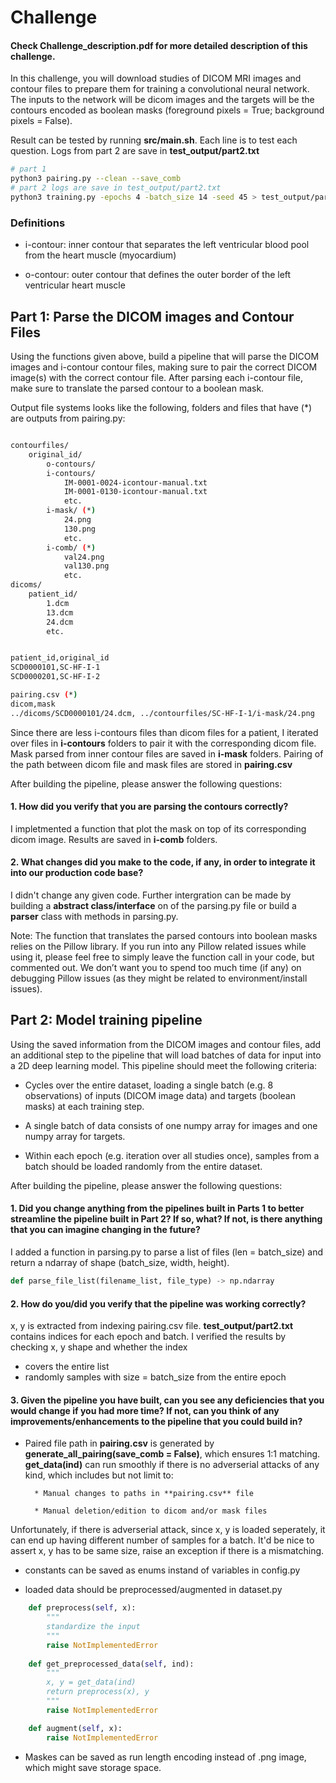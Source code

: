 # Challenge

#### Check Challenge_description.pdf for more detailed description of this challenge.

In this challenge, you will download studies of DICOM MRI images and contour files to prepare them for training a convolutional neural network. The inputs to the network will be dicom images and the targets will be the contours encoded as boolean masks (foreground pixels = True; background pixels = False). 


Result can be tested by running **src/main.sh**. Each line is to test each question. Logs from part 2 are save in **test_output/part2.txt**

```bash
# part 1
python3 pairing.py --clean --save_comb
# part 2 logs are save in test_output/part2.txt
python3 training.py -epochs 4 -batch_size 14 -seed 45 > test_output/part2.txt
```


### Definitions
* i-contour: inner contour that separates the left ventricular blood pool from the heart muscle (myocardium)

* o-contour: outer contour that defines the outer border of the left ventricular heart muscle

## Part 1: Parse the DICOM images and Contour Files

Using the functions given above, build a pipeline that will parse the DICOM images and i-contour contour files, making sure to pair the correct DICOM image(s) with the correct contour file. After parsing each i-contour file, make sure to translate the parsed contour to a boolean mask.

Output file systems looks like the following, folders and files that have (*) are outputs from pairing.py:

```bash

contourfiles/
    original_id/
        o-contours/
        i-contours/
            IM-0001-0024-icontour-manual.txt
            IM-0001-0130-icontour-manual.txt
            etc.      
        i-mask/ (*)
            24.png
            130.png
            etc.
        i-comb/ (*)
            val24.png
            val130.png
            etc.       
dicoms/
    patient_id/
        1.dcm
        13.dcm
        24.dcm
        etc.


patient_id,original_id
SCD0000101,SC-HF-I-1
SCD0000201,SC-HF-I-2

pairing.csv (*)
dicom,mask
../dicoms/SCD0000101/24.dcm, ../contourfiles/SC-HF-I-1/i-mask/24.png

```

Since there are less i-contours files than dicom files for a patient, I iterated over files in **i-contours** folders to pair it with the corresponding dicom file. Mask parsed from inner contour files are saved in **i-mask** folders. Pairing of the path between dicom file and mask files are stored in **pairing.csv**

After building the pipeline, please answer the following questions:


#### 1. How did you verify that you are parsing the contours correctly?

I impletmented a function that plot the mask on top of its corresponding dicom image. Results are saved in **i-comb** folders.

#### 2. What changes did you make to the code, if any, in order to integrate it into our production code base? 

I didn't change any given code. Further intergration can be made by building a **abstract class/interface** on of the parsing.py file or build a **parser** class with methods in parsing.py.


Note: The function that translates the parsed contours into boolean masks relies on the Pillow library. If you run into any Pillow related issues while using it, please feel free to simply leave the function call in your code, but commented out. We don’t want you to spend too much time (if any) on debugging Pillow issues (as they might be related to environment/install issues).

## Part 2: Model training pipeline

Using the saved information from the DICOM images and contour files, add an additional step to the pipeline that will load batches of data for input into a 2D deep learning model. This pipeline should meet the following criteria:


* Cycles over the entire dataset, loading a single batch (e.g. 8 observations) of inputs (DICOM image data) and targets (boolean masks) at each training step.

* A single batch of data consists of one numpy array for images and one numpy array for targets.

* Within each epoch (e.g. iteration over all studies once), samples from a batch should be loaded randomly from the entire dataset. 


After building the pipeline, please answer the following questions:


#### 1. Did you change anything from the pipelines built in Parts 1 to better streamline the pipeline built in Part 2? If so, what? If not, is there anything that you can imagine changing in the future?

 I added a function in parsing.py to parse a list of files (len = batch_size) and return a ndarray of shape (batch_size, width, height).

```python
def parse_file_list(filename_list, file_type) -> np.ndarray
```

#### 2. How do you/did you verify that the pipeline was working correctly?

x, y is extracted from indexing pairing.csv file. **test_output/part2.txt** contains indices for each epoch and batch. I verified the results by checking x, y shape and whether the index 
   * covers the entire list
   * randomly samples with size = batch_size from the entire epoch
   
#### 3. Given the pipeline you have built, can you see any deficiencies that you would change if you had more time? If not, can you think of any improvements/enhancements to the pipeline that you could build in?


* Paired file path in **pairing.csv** is generated by **generate_all_pairing(save_comb = False)**, which ensures 1:1 matching. **get_data(ind)** can run smoothly if there is no adverserial attacks of any kind, which includes but not limit to:

        * Manual changes to paths in **pairing.csv** file

        * Manual deletion/edition to dicom and/or mask files
Unfortunately, if there is adverserial attack, since x, y is loaded seperately, it can end up having different number of samples for a batch. It'd be nice to assert x, y has to be same size, raise an exception if there is a mismatching.

* constants can be saved as enums instand of variables in config.py

* loaded data should be preprocessed/augmented in dataset.py

```python
    def preprocess(self, x):
        """
        standardize the input
        """
        raise NotImplementedError
        
    def get_preprocessed_data(self, ind):
        """
        x, y = get_data(ind)
        return preprocess(x), y
        """
        raise NotImplementedError

    def augment(self, x):
        raise NotImplementedError
```

* Maskes can be saved as run length encoding instead of .png image, which might save storage space. 
